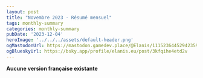 ```yaml
---
layout: post
title: "Novembre 2023 - Résumé mensuel"
tags: monthly-summary
categories: monthly-summary
pubDate: '2023-12-04'
heroImage: '../../../assets/default-header.png'
ogMastodonUrl: https://mastodon.gamedev.place/@Elanis/111523644529423597
ogBlueskyUrl: https://bsky.app/profile/elanis.eu/post/3kfqihe4etd2v
---
```

<b>Aucune version française existante</b>
